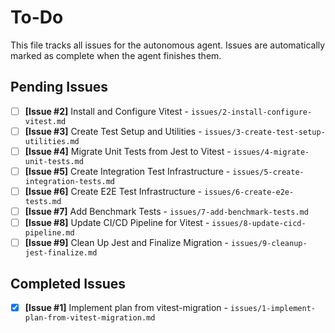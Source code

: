 # To-Do

This file tracks all issues for the autonomous agent. Issues are automatically marked as complete when the agent finishes them.

## Pending Issues
- [ ] **[Issue #2]** Install and Configure Vitest - `issues/2-install-configure-vitest.md`
- [ ] **[Issue #3]** Create Test Setup and Utilities - `issues/3-create-test-setup-utilities.md`
- [ ] **[Issue #4]** Migrate Unit Tests from Jest to Vitest - `issues/4-migrate-unit-tests.md`
- [ ] **[Issue #5]** Create Integration Test Infrastructure - `issues/5-create-integration-tests.md`
- [ ] **[Issue #6]** Create E2E Test Infrastructure - `issues/6-create-e2e-tests.md`
- [ ] **[Issue #7]** Add Benchmark Tests - `issues/7-add-benchmark-tests.md`
- [ ] **[Issue #8]** Update CI/CD Pipeline for Vitest - `issues/8-update-cicd-pipeline.md`
- [ ] **[Issue #9]** Clean Up Jest and Finalize Migration - `issues/9-cleanup-jest-finalize.md`

## Completed Issues
- [x] **[Issue #1]** Implement plan from vitest-migration - `issues/1-implement-plan-from-vitest-migration.md`